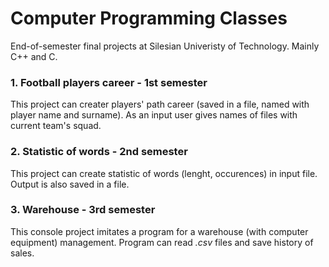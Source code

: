 # Computer Programming Classes
 End-of-semester final projects at Silesian Univeristy of Technology. Mainly C++ and C.

### 1. Football players career - 1st semester  
This project can creater players' path career (saved in a file, named with player name and surname). As an input user gives names of files with current team's squad.
   
### 2. Statistic of words - 2nd semester
This project can create statistic of words (lenght, occurences) in input file. Output is also saved in a file.

### 3. Warehouse - 3rd semester
This console project imitates a program for a warehouse (with computer equipment) management. Program can read _.csv_ files and save history of sales.
